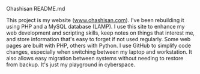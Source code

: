 Ohashisan README.md

This project is my website (www.ohashisan.com). I've been rebuilding it using PHP and a MySQL database (LAMP). I use this site to enhance my web development and scripting skills, keep notes on things that interest me, and store information that's easy to forget if not used regularly. Some web pages are built with PHP, others with Python. I use GitHub to simplify code changes, especially when switching between my laptop and workstation. It also allows easy migration between systems without needing to restore from backup. It's just my playground in cyberspace.
